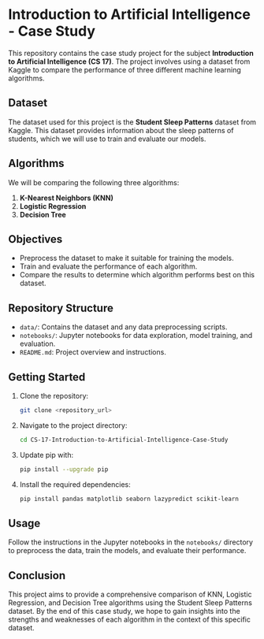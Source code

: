 # Introduction to Artificial Intelligence - Case Study

This repository contains the case study project for the subject **Introduction to Artificial Intelligence (CS 17)**. The project involves using a dataset from Kaggle to compare the performance of three different machine learning algorithms.

## Dataset

The dataset used for this project is the **Student Sleep Patterns** dataset from Kaggle. This dataset provides information about the sleep patterns of students, which we will use to train and evaluate our models.

## Algorithms

We will be comparing the following three algorithms:

1. **K-Nearest Neighbors (KNN)**
2. **Logistic Regression**
3. **Decision Tree**

## Objectives

- Preprocess the dataset to make it suitable for training the models.
- Train and evaluate the performance of each algorithm.
- Compare the results to determine which algorithm performs best on this dataset.

## Repository Structure

- `data/`: Contains the dataset and any data preprocessing scripts.
- `notebooks/`: Jupyter notebooks for data exploration, model training, and evaluation.
- `README.md`: Project overview and instructions.

## Getting Started

1. Clone the repository:
   ```bash
   git clone <repository_url>
   ```
2. Navigate to the project directory:
   ```bash
   cd CS-17-Introduction-to-Artificial-Intelligence-Case-Study
   ```
3. Update pip with:
   ```bash
   pip install --upgrade pip
   ```
4. Install the required dependencies:
   ```bash
   pip install pandas matplotlib seaborn lazypredict scikit-learn
   ```

## Usage

Follow the instructions in the Jupyter notebooks in the `notebooks/` directory to preprocess the data, train the models, and evaluate their performance.

## Conclusion

This project aims to provide a comprehensive comparison of KNN, Logistic Regression, and Decision Tree algorithms using the Student Sleep Patterns dataset. By the end of this case study, we hope to gain insights into the strengths and weaknesses of each algorithm in the context of this specific dataset.
